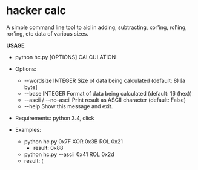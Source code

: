 hacker calc
=================

A simple command line tool to aid in adding, subtracting, xor'ing, rol'ing, ror'ing, etc data of various sizes.

**USAGE**

+ python hc.py [OPTIONS] CALCULATION
+ Options:
  + --wordsize INTEGER    Size of data being calculated (default: 8) [a byte]
  + --base INTEGER        Format of data being calculated (default: 16 (hex))
  + --ascii / --no-ascii  Print result as ASCII character (default: False)
  + --help                Show this message and exit.

+ Requirements: python 3.4, click

+ Examples:
  + python hc.py 0x7F XOR 0x3B ROL 0x21
    + result: 0x88
  +  python hc.py --ascii 0x41 ROL 0x2d
    + result: (